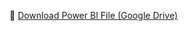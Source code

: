 🔗 [Download Power BI File (Google Drive)](https://drive.google.com/file/d/1wPgIYs8qP4ws8pJRD9Kw6of6m-zh8VHx/view?usp=drive_link)

